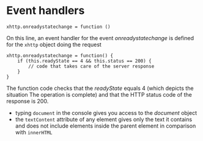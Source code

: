 # Event handlers

    xhttp.onreadystatechange = function ()

On this line, an event handler for the event _onreadystatechange_ is defined for the `xhttp` object doing the request

    xhttp.onreadystatechange = function() {
        if (this.readyState == 4 && this.status == 200) {
            // code that takes care of the server response
        }
    }

The function code checks that the _readyState_ equals 4 (which depicts the situation The operation is complete) and that the HTTP status code of the response is 200.

- typing `document` in the console gives you access to the _document_ object
- the `textContent` attribute of any element gives only the text it contains and does not include elements inside the parent element in comparison with `innerHTML`
